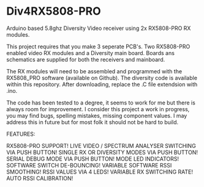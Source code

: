 # Div4RX5808-PRO
Arduino based 5.8ghz  Diversity Video receiver using 2x RX5808-PRO RX modules.

This project requires that you make 3 seperate PCB's. Two RX5808-PRO enabled video RX modules and a Diversity main board.
Boards ans schematics are supplied for both the receivers and mainboard.

The RX modules will need to be assembled and programmed with the RX5808_PRO software (available on Github).
The diversity code is available within this repository. After downloading, replace the .C file extendsion with .ino.

The code has been tested to a degree, it seems to work for me but there is always room for improvement.
I consider this project a work in progress, you may find bugs, spelling mistakes, missing component values. I may address this in future but for most folk it should not be hard to build.

FEATURES:

 RX5808-PRO SUPPORT!
 LIVE VIDEO / SPECTRUM ANALYSER SWITCHING VIA PUSH BUTTON!
 SINGLE RX OR DIVERSITY MODES VIA PUSH BUTTON!
 SERIAL DEBUG MODE VIA PUSH BUTTON!
 MODE LED INDICATORS!
 SOFTWARE SWITCH DE-BOUNCING!
 VARIABLE SOFTWARE RSSI SMOOTHING!
 RSSI VALUES VIA 4 LEDS!
 VARIABLE RX SWITCHING RATE!
 AUTO RSSI CALIBRATION!
